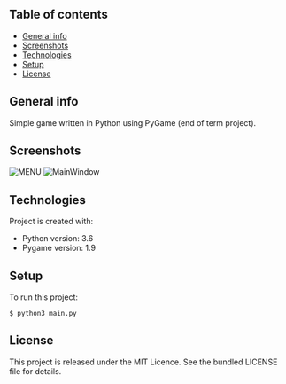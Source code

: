 ## Table of contents
* [General info](#general-info)
* [Screenshots](#screenshots)
* [Technologies](#technologies)
* [Setup](#setup)
* [License](#license)

## General info
Simple game written in Python using PyGame (end of term project).

## Screenshots
![MENU](https://github.com/AdamKlekowski/screenshots/blob/master/pacman1.png)
![MainWindow](https://github.com/AdamKlekowski/screenshots/blob/master/pacman2.png)

## Technologies
Project is created with:
* Python version: 3.6
* Pygame version: 1.9

## Setup
To run this project:
```
$ python3 main.py
```

## License
This project is released under the MIT Licence. See the bundled LICENSE file for details.
